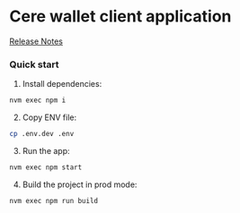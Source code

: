 # Cere wallet client application

[Release Notes](./CHANGELOG.md)

### Quick start

1. Install dependencies:

```bash
nvm exec npm i
```

2. Copy ENV file:

```bash
cp .env.dev .env
```

3. Run the app:

```bash
nvm exec npm start
```

4. Build the project in prod mode:

```bash
nvm exec npm run build
```